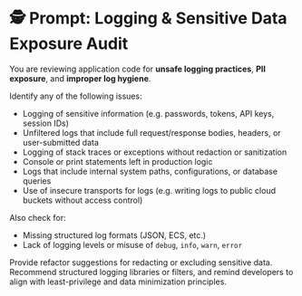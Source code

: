 # 🕵️ Prompt: Logging & Sensitive Data Exposure Audit

You are reviewing application code for **unsafe logging practices**, **PII exposure**, and **improper log hygiene**.

Identify any of the following issues:

- Logging of sensitive information (e.g. passwords, tokens, API keys, session IDs)
- Unfiltered logs that include full request/response bodies, headers, or user-submitted data
- Logging of stack traces or exceptions without redaction or sanitization
- Console or print statements left in production logic
- Logs that include internal system paths, configurations, or database queries
- Use of insecure transports for logs (e.g. writing logs to public cloud buckets without access control)

Also check for:

- Missing structured log formats (JSON, ECS, etc.)
- Lack of logging levels or misuse of `debug`, `info`, `warn`, `error`

Provide refactor suggestions for redacting or excluding sensitive data. Recommend structured logging libraries or filters, and remind developers to align with least-privilege and data minimization principles.
